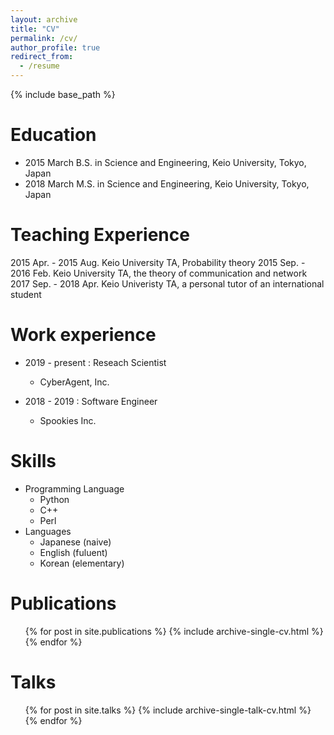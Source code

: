 ```yaml
---
layout: archive
title: "CV"
permalink: /cv/
author_profile: true
redirect_from:
  - /resume
---
```


{% include base_path %}

Education
======
* 2015 March B.S. in Science and Engineering, Keio University, Tokyo, Japan
* 2018 March M.S. in Science and Engineering, Keio University, Tokyo, Japan

Teaching Experience
======
2015 Apr. - 2015 Aug. Keio University TA, Probability theory
2015 Sep. - 2016 Feb. Keio University TA, the theory of communication and network
2017 Sep. - 2018 Apr. Keio Univeristy TA, a personal tutor of an international student

Work experience
======
* 2019 - present : Reseach Scientist 
  * CyberAgent, Inc.

* 2018 - 2019 : Software Engineer
  * Spookies Inc.
  
Skills
======
* Programming Language
  * Python
  * C++
  * Perl
* Languages
  * Japanese (naive)
  * English (fuluent)
  * Korean (elementary)

Publications
======
  <ul>{% for post in site.publications %}
    {% include archive-single-cv.html %}
  {% endfor %}</ul>
  
Talks
======
  <ul>{% for post in site.talks %}
    {% include archive-single-talk-cv.html %}
  {% endfor %}</ul>

